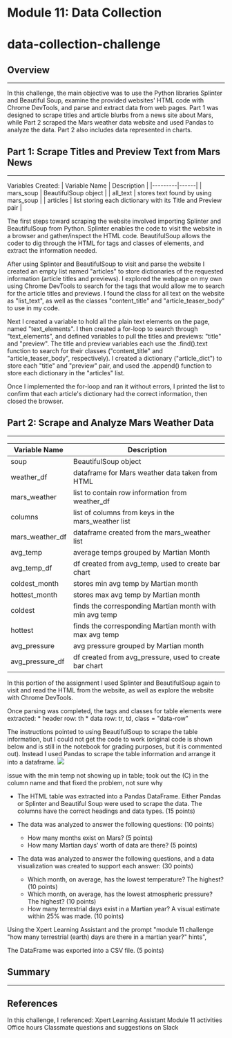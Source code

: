 # Module 11: Data Collection
# data-collection-challenge

## Overview
----
In this challenge, the main objective was to use the Python libraries Splinter and Beautiful Soup, examine the provided websites' HTML code with Chrome DevTools, and parse and extract data from web pages. Part 1 was designed to scrape titles and article blurbs from a news site about Mars, while Part 2 scraped the Mars weather data website and used Pandas to analyze the data. Part 2 also includes data represented in charts.


## Part 1: Scrape Titles and Preview Text from Mars News
----
Variables Created:
| Variable Name | Description |
|---------|------|
| mars_soup | BeautifulSoup object |
| all_text | stores text found by using mars_soup |
| articles | list storing each dictionary with its Title and Preview pair |

The first steps toward scraping the website involved importing Splinter and BeautifulSoup from Python. Splinter enables the code to visit the website in a browser and gather/inspect the HTML code. BeautifulSoup allows the coder to dig through the HTML for tags and classes of elements, and extract the information needed.

After using Splinter and BeautifulSoup to visit and parse the website I created an empty list named "articles" to store dictionaries of the requested information (article titles and previews). I explored the webpage on my own using Chrome DevTools to search for the tags that would allow me to search for the article titles and previews. I found the class for all text on the website as "list_text", as well as the classes "content_title" and "article_teaser_body" to use in my code. 

Next I created a variable to hold all the plain text elements on the page, named "text_elements". I then created a for-loop to search through "text_elements", and defined variables to pull the titles and previews: "title" and "preview". The title and preview variables each use the .find().text function to search for their classes ("content_title" and "article_teaser_body", respectively). I created a dictionary ("article_dict") to store each "title" and "preview" pair, and used the .append() function to store each dictionary in the "articles" list.

Once I implemented the for-loop and ran it without errors, I printed the list to confirm that each article's dictionary had the correct information, then closed the browser.

## Part 2: Scrape and Analyze Mars Weather Data
----
| Variable Name | Description |
|---------|------|
| soup | BeautifulSoup object |
| weather_df | dataframe for Mars weather data taken from HTML |
| mars_weather | list to contain row information from weather_df |
| columns | list of columns from keys in the mars_weather list |
| mars_weather_df | dataframe created from the mars_weather list |
| avg_temp | average temps grouped by Martian Month |
| avg_temp_df | df created from avg_temp, used to create bar chart |
| coldest_month | stores min avg temp by Martian month |
| hottest_month | stores max avg temp by Martian month |
| coldest | finds the corresponding Martian month with min avg temp |
| hottest | finds the corresponding Martian month with max avg temp |
| avg_pressure | avg pressure grouped by Martian month |
| avg_pressure_df | df created from avg_pressure, used to create bar chart |

In this portion of the assignment I used Splinter and BeautifulSoup again to visit and read the HTML from the website, as well as explore the website with Chrome DevTools.

Once parsing was completed, the tags and classes for table elements were extracted:
    * header row: th
    * data row: tr, td, class = "data-row"
    
The instructions pointed to using BeautifulSoup to scrape the table information, but I could not get the code to work (original code is shown below and is still in the notebook for grading purposes, but it is commented out). Instead I used Pandas to scrape the table information and arrange it into a dataframe.
![](Mars_Weather_Results/.png?raw=true)

issue with the min temp not showing up in table; took out the (C) in the column name and that fixed the problem, not sure why
    

* The HTML table was extracted into a Pandas DataFrame. Either Pandas or Splinter and Beautiful Soup were used to scrape the data. The columns have the correct headings and data types. (15 points)

* The data was analyzed to answer the following questions: (10 points)
    * How many months exist on Mars? (5 points)
    * How many Martian days' worth of data are there? (5 points)

* The data was analyzed to answer the following questions, and a data visualization was created to support each answer: (30 points)
    * Which month, on average, has the lowest temperature? The highest? (10 points)
    * Which month, on average, has the lowest atmospheric pressure? The highest? (10 points)
    * How many terrestrial days exist in a Martian year? A visual estimate within 25% was made. (10 points)
    
Using the Xpert Learning Assistant and the prompt "module 11 challenge "how many terrestrial (earth) days are there in a martian year?" hints", 
    
The DataFrame was exported into a CSV file. (5 points)


## Summary
----



## References
In this challenge, I referenced:
Xpert Learning Assistant
Module 11 activities
Office hours
Classmate questions and suggestions on Slack
